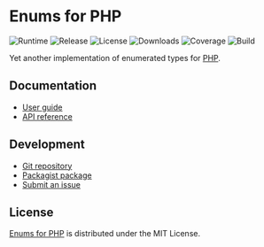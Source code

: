 # Enums for PHP
![Runtime](https://img.shields.io/badge/php-%3E%3D7.2-brightgreen.svg) ![Release](https://img.shields.io/packagist/v/cedx/enum.svg) ![License](https://img.shields.io/packagist/l/cedx/enum.svg) ![Downloads](https://img.shields.io/packagist/dt/cedx/enum.svg) ![Coverage](https://coveralls.io/repos/github/cedx/enum.php/badge.svg) ![Build](https://travis-ci.com/cedx/enum.php.svg)

Yet another implementation of enumerated types for [PHP](https://secure.php.net).

## Documentation
- [User guide](https://dev.belin.io/enum.php)
- [API reference](https://dev.belin.io/enum.php/api)

## Development
- [Git repository](https://git.belin.io/cedx/enum.php)
- [Packagist package](https://packagist.org/packages/cedx/enum)
- [Submit an issue](https://github.com/cedx/enum.php/issues)

## License
[Enums for PHP](https://dev.belin.io/enum.php) is distributed under the MIT License.
